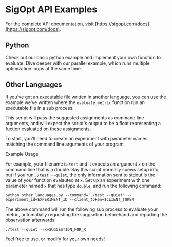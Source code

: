 # SigOpt API Examples
For the complete API documentation, visit [https://sigopt.com/docs](https://sigopt.com/docs).
## Python
Check out our basic python example and implement your own function to evaluate. Dive deeper with our parallel example, which runs multiple optimization loops at the same time.
## Other Languages
If you've got an executable file written in another language, you can use the example we've written where the `evaluate_metric` function run an executable file in a sub process.

This script will pass the suggested assignments as command line arguments, and will expect the script's output to be a float representing a fuction evaluated on these assignments.

To start, you'll need to create an experiment with parameter names matching the command line arguments of your program.

Example Usage

For example, your filename is `test` and it expects an argument `x` on the command line that is a double. Say this script normally spews setup info, but if you run `./test --quiet`, the only information sent to stdout is the value of your function evalauted at `x`. Set up an experiment with one parameter named `x` that has type `double`, and run the following command:
```
python other_languages.py --command='./test --quiet' --experiment_id=EXPERIMENT_ID --client_token=$CLIENT_TOKEN
```
The above command will run the following sub process to evaluate your metric, automatially requesting the suggsetion beforehand and reporting the observation afterwards:
```
./test --quiet --x=SUGGESTION_FOR_X
```

Feel free to use, or modify for your own needs!



